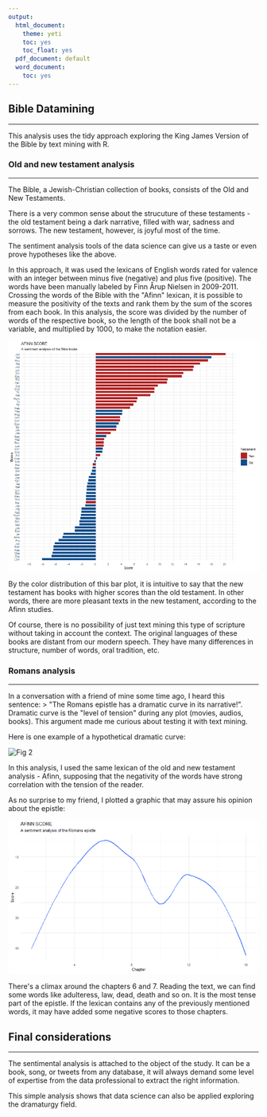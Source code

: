 ```yaml
---
output:
  html_document:
    theme: yeti
    toc: yes
    toc_float: yes
  pdf_document: default
  word_document:
    toc: yes
---
```

## Bible Datamining
***
This analysis uses the tidy approach exploring the King James Version of the Bible by text mining with R.

### Old and new testament analysis
***
The Bible, a Jewish-Christian collection of books, consists of the Old and New Testaments.

There is a very common sense about the strucuture of these testaments - the old testament being a dark narrative, filled with war, sadness and sorrows. The new testament, however, is joyful most of the time.

The sentiment analysis tools of the data science can give us a taste or even prove hypotheses like the above.

In this approach, it was used the lexicans of English words rated for valence with an integer between minus five (negative) and plus five (positive). The words have been manually labeled by Finn Årup Nielsen in 2009-2011. Crossing the words of the Bible with the "Afinn" lexican, it is possible to measure the positivity of the texts and rank them by the sum of the scores from each book. In this analysis, the score was divided by the number of words of the respective book, so the length of the book shall not be a variable, and multiplied by 1000, to make the notation easier.

![](/sumarize_of_all_books.png "Fig 1")


By the color distribution of this bar plot, it is intuitive to say that the new testament has books with higher scores than the old testament. In other words, there are more pleasant texts in the new testament, according to the Afinn studies.

Of course, there is no possibility of just text mining this type of scripture without taking in account the context. The original languages of these books are distant from our modern speech. They have many differences in structure, number of words, oral tradition, etc.

### Romans analysis
***
In a conversation with a friend of mine some time ago, I heard this sentence: > "The Romans epistle has a dramatic curve in its narrative!".
Dramatic curve is the "level of tension" during any plot (movies, audios, books).
This argument made me curious about testing it with text mining.

Here is one example of a hypothetical dramatic curve:

![](https://magisterwernegren.files.wordpress.com/2017/11/dramatic-curve.jpg "Fig 2")

In this analysis, I used the same lexican of the old and new testament analysis - Afinn, supposing that the negativity of the words have strong correlation with the tension of the reader.

As no surprise to my friend, I plotted a graphic that may assure his opinion about the epistle:

![](/Romans_plot.png "Fig 3")

There's a climax around the chapters 6 and 7. Reading the text, we can find some words like adulteress, law, dead, death and so on. It is the most tense part of the epistle. If the lexican contains any of the previously mentioned words, it may have added some negative scores to those chapters.


## Final considerations
***
The sentimental analysis is attached to the object of the study. It can be a book, song, or tweets from any database, it will always demand some level of expertise from the data professional to extract the right information.

This simple analysis shows that data science can also be applied exploring the dramaturgy field.










